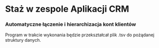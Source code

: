 # Staż w zespole Aplikacji CRM
### Automatyczne łączenie i hierarchizacja kont klientów
Program w trakcie wykonania będzie przekształcał plik .tsv do pożądanej struktury danych.